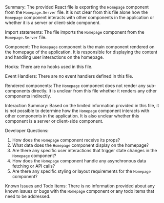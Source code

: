 Summary:
The provided React file is exporting the `Homepage` component from the `Homepage.Server` file. It is not clear from this file alone how the `Homepage` component interacts with other components in the application or whether it is a server or client-side component.

Import statements:
The file imports the `Homepage` component from the `Homepage.Server` file.

Component:
The `Homepage` component is the main component rendered on the homepage of the application. It is responsible for displaying the content and handling user interactions on the homepage.

Hooks:
There are no hooks used in this file.

Event Handlers:
There are no event handlers defined in this file.

Rendered components:
The `Homepage` component does not render any sub-components directly. It is unclear from this file whether it renders any other components indirectly.

Interaction Summary:
Based on the limited information provided in this file, it is not possible to determine how the `Homepage` component interacts with other components in the application. It is also unclear whether this component is a server or client-side component.

Developer Questions:
1. How does the `Homepage` component receive its props?
2. What data does the `Homepage` component display on the homepage?
3. Are there any specific user interactions that trigger state changes in the `Homepage` component?
4. How does the `Homepage` component handle any asynchronous data fetching or API calls?
5. Are there any specific styling or layout requirements for the `Homepage` component?

Known Issues and Todo Items:
There is no information provided about any known issues or bugs with the `Homepage` component or any todo items that need to be addressed.